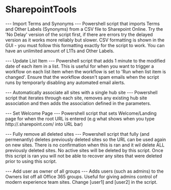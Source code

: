 # SharepointTools

--- Import Terms and Synonyms ---
Powershell script that imports Terms and Other Labels (Synonyms) from a CSV file to Sharepoint Online. Try the 'No Delay' version of the script first, if there are errors try the delayed version as it works more reliably but slower. CSV formatting is shown in the GUI - you must follow this formatting exactly for the script to work. You can have an unlimited amount of L1Ts and Other Labels.

--- Update List Item ---
Powershell script that adds 1 minute to the modified date of each item in a list. This is useful for when you want to trigger a workflow on each list item when the workflow is set to 'Run when list item is changed'. Ensure that the workflow doesn't spam emails when the script runs by temporarly disabling any automated email alerts.

--- Automatically associate all sites with a single hub site ---
Powershell script that iterates through each site, removes any existing hub site association and then adds the association defined in the parameters.

--- Set Welcome Page ---
Powershell script that sets Welcome/Landing page for when the root URL is entered (e.g what shows when you type http://<tenant>.sharepoint.com/ into URL bar)
  
--- Fully remove all deleted sites ---
Powershell script that fully (and permenantly) deletes previously deleted sites so the URL can be used again on new sites. There is no confirmation when this is ran and it wil delete ALL previously deleted sites. No active sites will be deleted by this script. Once this script is ran you will not be able to recover any sites that were deleted prior to using this script.

--- Add user as owner of all groups ---
Adds users (such as admins) to the Owners list off all Office 365 groups. Useful for giving admins control of modern experience team sites. Change [user1] and [user2] in the script.

